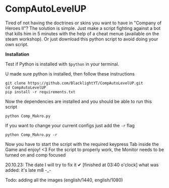 # CompAutoLevelUP
Tired of not having the doctrines or skins you want to have in "Company of Heroes II"? The solution is simple. Just make a script fighting against a bot that kills him in 5 minutes with the help of a cheat menue (available on the steam workshop). Or just download this python script to avoid doing your own script.

**Installation**

Test if Python is installed with ```$python``` in your terminal.

U made sure python is installed, then follow these instructions
```
git clone https://github.com/BlacklightYT/CompAutoLevelUP.git
cd CompAutoLevelUP
pip install -r requirements.txt

```
Now the dependencies are installed and you should be able to run this script
```
python Comp_Makro.py
```
If you want to change your current configs just add the ```-r``` flag
```
python Comp_Makro.py -r
```
Now you have to start the script with the required keypress
Tab inside the Game and enjoy! <3
For the script to properly work, the Monitor needs to be turned on and comp focused

20.10.23: The date I will try to fix it ✔ [finished at 03:40 o'clock]
what was added:
it's late m8 -_-

Todo: adding all the images (english/1440, english/1080)
